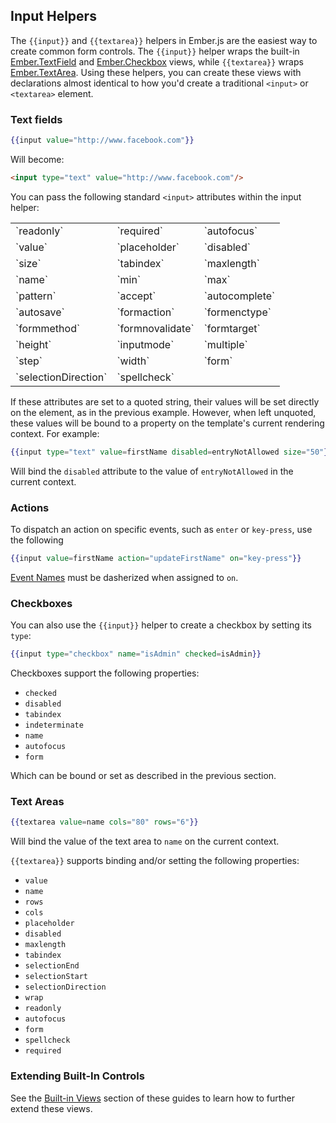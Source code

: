 ## Input Helpers

The `{{input}}` and `{{textarea}}` helpers in Ember.js are the easiest way to
create common form controls. The `{{input}}` helper wraps the built-in
[Ember.TextField][1] and [Ember.Checkbox][2] views, while `{{textarea}}` wraps
[Ember.TextArea][3]. Using these helpers, you can create these views with
declarations almost identical to how you'd create a traditional `<input>` or
`<textarea>` element.

[1]: https://api.emberjs.com/classes/Ember.TextField.html
[2]: https://api.emberjs.com/classes/Ember.Checkbox.html
[3]: https://api.emberjs.com/classes/Ember.TextArea.html

### Text fields

```handlebars
{{input value="http://www.facebook.com"}}
```

Will become:

```html
<input type="text" value="http://www.facebook.com"/>
```

You can pass the following standard `<input>` attributes within the input
helper:

<table>
  <tr><td>`readonly`</td><td>`required`</td><td>`autofocus`</td></tr>
  <tr><td>`value`</td><td>`placeholder`</td><td>`disabled`</td></tr>
  <tr><td>`size`</td><td>`tabindex`</td><td>`maxlength`</td></tr>
  <tr><td>`name`</td><td>`min`</td><td>`max`</td></tr>
  <tr><td>`pattern`</td><td>`accept`</td><td>`autocomplete`</td></tr>
  <tr><td>`autosave`</td><td>`formaction`</td><td>`formenctype`</td></tr>
  <tr><td>`formmethod`</td><td>`formnovalidate`</td><td>`formtarget`</td></tr>
  <tr><td>`height`</td><td>`inputmode`</td><td>`multiple`</td></tr>
  <tr><td>`step`</td><td>`width`</td><td>`form`</td></tr>
  <tr><td>`selectionDirection`</td><td>`spellcheck`</td><td>&nbsp;</td></tr>
</table>

If these attributes are set to a quoted string, their values will be set
directly on the element, as in the previous example. However, when left
unquoted, these values will be bound to a property on the template's current
rendering context. For example:

```handlebars
{{input type="text" value=firstName disabled=entryNotAllowed size="50"}}
```

Will bind the `disabled` attribute to the value of `entryNotAllowed` in the
current context.

### Actions

To dispatch an action on specific events, such as `enter` or `key-press`, use the following

```handlebars
{{input value=firstName action="updateFirstName" on="key-press"}}
```

[Event Names](https://api.emberjs.com/classes/Ember.View.html#toc_event-names) must be dasherized when assigned to `on`.

### Checkboxes

You can also use the `{{input}}` helper to create a checkbox by setting its
`type`:

```handlebars
{{input type="checkbox" name="isAdmin" checked=isAdmin}}
```

Checkboxes support the following properties:

* `checked`
* `disabled`
* `tabindex`
* `indeterminate`
* `name`
* `autofocus`
* `form`


Which can be bound or set as described in the previous section.

### Text Areas

```handlebars
{{textarea value=name cols="80" rows="6"}}
```

Will bind the value of the text area to `name` on the current context.

`{{textarea}}` supports binding and/or setting the following properties:

* `value`
* `name`
* `rows`
* `cols`
* `placeholder`
* `disabled`
* `maxlength`
* `tabindex`
* `selectionEnd`
* `selectionStart`
* `selectionDirection`
* `wrap`
* `readonly`
* `autofocus`
* `form`
* `spellcheck`
* `required`

### Extending Built-In Controls

See the [Built-in Views][4] section of these guides to learn how to further
extend these views.

[4]: ../../views/built-in-views/
